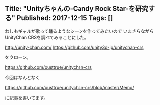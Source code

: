 Title: "Unityちゃんの-Candy Rock Star-を研究する"
Published: 2017-12-15
Tags: []
---

わしもギャルが歌って踊るようなシーンを作ってみたいので
いまさらながらUnityChan CRSを調べてみることにした。


http://unity-chan.com/
https://github.com/unity3d-jp/unitychan-crs

をクローン。

https://github.com/ousttrue/unitychan-crs

今回はなんとなく

https://github.com/ousttrue/unitychan-crs/blob/master/Memo/

に記事を書いてます。

